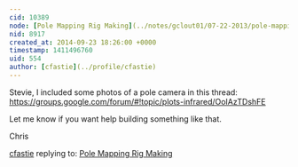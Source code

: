 ```yaml
---
cid: 10389
node: [Pole Mapping Rig Making](../notes/gclout01/07-22-2013/pole-mapping-rig-making)
nid: 8917
created_at: 2014-09-23 18:26:00 +0000
timestamp: 1411496760
uid: 554
author: [cfastie](../profile/cfastie)
---
```


Stevie, I included some photos of a pole camera in this thread: https://groups.google.com/forum/#!topic/plots-infrared/OoIAzTDshFE

Let me know if you want help building something like that.

Chris

[cfastie](../profile/cfastie) replying to: [Pole Mapping Rig Making](../notes/gclout01/07-22-2013/pole-mapping-rig-making)

